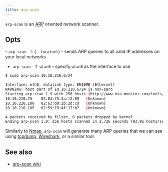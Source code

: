 ```yaml
---
title: arp-scan
---
```


`arp-scan` is an [ARP](/private/networks/ARP.md) oriented network scanner.

## Opts

- `arp-scan -l` (`--localnet`) - sends ARP queries to all valid IP addresses on your local networks

- `arp-scan -I wlan0` - specify `wlan0` as the interface to use

```sh
$ sudo arp-scan 10.10.210.6/24

Interface: eth0, datalink type: EN10MB (Ethernet)
WARNING: host part of 10.10.210.6/24 is non-zero
Starting arp-scan 1.9 with 256 hosts (http://www.nta-monitor.com/tools/arp-scan/)
10.10.210.75	02:83:75:3a:f2:89	(Unknown)
10.10.210.100	02:63:d0:1b:2d:cd	(Unknown)
10.10.210.165	02:59:79:4f:17:b7	(Unknown)

4 packets received by filter, 0 packets dropped by kernel
Ending arp-scan 1.9: 256 hosts scanned in 2.726 seconds (93.91 hosts/sec). 3 responded
```

Similarly to [Nmap](/knowledge/offsec/tools/nmap/host-discovery-using-arp.md), `arp-scan` will generate many ARP queries that we can see using [tcpdump](/tcpdump), [Wireshark](/Wireshark), or a similar tool.

## See also

- [arp-scan wiki](http://www.royhills.co.uk/wiki/index.php/Main_Page)
